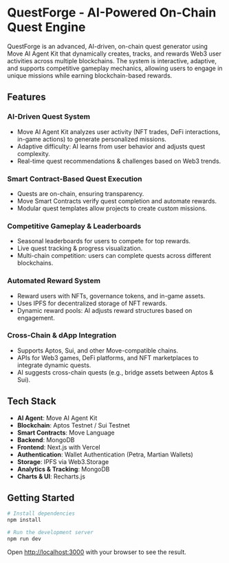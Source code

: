 # QuestForge - AI-Powered On-Chain Quest Engine

QuestForge is an advanced, AI-driven, on-chain quest generator using Move AI Agent Kit that dynamically creates, tracks, and rewards Web3 user activities across multiple blockchains. The system is interactive, adaptive, and supports competitive gameplay mechanics, allowing users to engage in unique missions while earning blockchain-based rewards.

## Features

### AI-Driven Quest System
- Move AI Agent Kit analyzes user activity (NFT trades, DeFi interactions, in-game actions) to generate personalized missions.
- Adaptive difficulty: AI learns from user behavior and adjusts quest complexity.
- Real-time quest recommendations & challenges based on Web3 trends.

### Smart Contract-Based Quest Execution
- Quests are on-chain, ensuring transparency.
- Move Smart Contracts verify quest completion and automate rewards.
- Modular quest templates allow projects to create custom missions.

### Competitive Gameplay & Leaderboards
- Seasonal leaderboards for users to compete for top rewards.
- Live quest tracking & progress visualization.
- Multi-chain competition: users can complete quests across different blockchains.

### Automated Reward System
- Reward users with NFTs, governance tokens, and in-game assets.
- Uses IPFS for decentralized storage of NFT rewards.
- Dynamic reward pools: AI adjusts reward structures based on engagement.

### Cross-Chain & dApp Integration
- Supports Aptos, Sui, and other Move-compatible chains.
- APIs for Web3 games, DeFi platforms, and NFT marketplaces to integrate dynamic quests.
- AI suggests cross-chain quests (e.g., bridge assets between Aptos & Sui).

## Tech Stack
- **AI Agent**: Move AI Agent Kit
- **Blockchain**: Aptos Testnet / Sui Testnet
- **Smart Contracts**: Move Language
- **Backend**: MongoDB
- **Frontend**: Next.js with Vercel
- **Authentication**: Wallet Authentication (Petra, Martian Wallets)
- **Storage**: IPFS via Web3.Storage
- **Analytics & Tracking**: MongoDB
- **Charts & UI**: Recharts.js

## Getting Started

```bash
# Install dependencies
npm install

# Run the development server
npm run dev
```

Open [http://localhost:3000](http://localhost:3000) with your browser to see the result.
